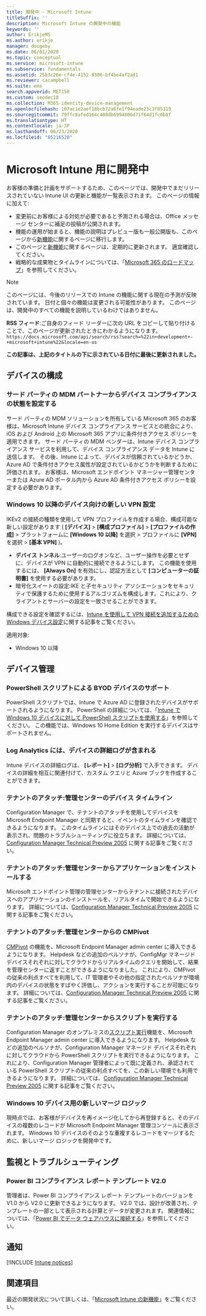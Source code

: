 ```yaml
---
title: 開発中 - Microsoft Intune
titleSuffix: ''
description: Microsoft Intune の開発中の機能
keywords: ''
author: ErikjeMS
ms.author: erikje
manager: dougeby
ms.date: 06/01/2020
ms.topic: conceptual
ms.service: microsoft-intune
ms.subservice: fundamentals
ms.assetid: 25b3c26e-cf4e-4152-8306-bf4be4af2ad1
ms.reviewer: cacampbell
ms.suite: ems
search.appverid: MET150
ms.custom: seodec18
ms.collection: M365-identity-device-management
ms.openlocfilehash: 107ac1e2aef18bcb72a6fe1f94eade23c3f85319
ms.sourcegitcommit: 79ffc8afed164c408db6994806d71f64d1fc0b8f
ms.translationtype: HT
ms.contentlocale: ja-JP
ms.lasthandoff: 06/23/2020
ms.locfileid: "85216520"
---
```

# <a name="in-development-for-microsoft-intune"></a>Microsoft Intune 用に開発中

お客様の準備と計画をサポートするため、このページでは、開発中でまだリリースされていない Intune UI の更新と機能が一覧表示されます。 このページの情報に加えて: 

- 変更前にお客様による対処が必要であると予測される場合は、Office メッセージ センターに補足の投稿が公開されます。
- 機能の運用が始まると、機能の説明はプレビュー版も一般公開版も、このページから[新機能](whats-new.md)に関するページに移行します。
- このページと[新機能](whats-new.md)に関するページは、定期的に更新されます。 適宜確認してください。
- 戦略的な成果物とタイムラインについては、「[Microsoft 365 のロードマップ](https://www.microsoft.com/microsoft-365/roadmap?rtc=2&filters=EMS)」を参照してください。

> [!NOTE]
> このページには、今後のリリースでの Intune の機能に関する現在の予測が反映されています。 日付と個々の機能は変更される可能性があります。 このページは、開発中のすべての機能を説明しているわけではありません。

**RSS フィード**:ご自身のフィード リーダーに次の URL をコピーして貼り付けることで、このページが更新されたときにわかるようになります。`https://docs.microsoft.com/api/search/rss?search=%22in+development+-+microsoft+intune%22&locale=en-us`

**この記事は、上記のタイトルの下に示されている日付に最後に更新されました。**

<!--
## What's coming to Intune in the Azure portal 
## What's coming to Intune apps
## Notices
-->

<!-- Common categories:  
## App management
## Device configuration
## Device enrollment
## Device management
## Intune apps
## Monitor and troubleshoot
## Role-based access control
## Security

-->
 
<!-- ***********************************************-->
<!--## App management-->


<!-- ***********************************************-->
## <a name="device-configuration"></a>デバイスの構成

### <a name="set-device-compliance-state-from-third-party-mdm-partners---6361689-----"></a>サード パーティの MDM パートナーからデバイス コンプライアンスの状態を設定する<!-- 6361689   -->
サード パーティの MDM ソリューションを所有している Microsoft 365 のお客様は、Microsoft Intune デバイス コンプライアンス サービスとの統合により、iOS および Android 上の Microsoft 365 アプリに条件付きアクセス ポリシーを適用できます。 サード パーティの MDM ベンダーは、Intune デバイス コンプライアンス サービスを利用して、デバイス コンプライアンス データを Intune に送信します。 その後、Intune によって、デバイスが信頼されているかどうか、Azure AD で条件付きアクセス属性が設定されているかどうかを判断するために評価されます。  お客様は、Microsoft エンドポイント マネージャー管理センターまたは Azure AD ポータル内から Azure AD 条件付きアクセス ポリシーを設定する必要があります。  


### <a name="new-vpn-settings-for-windows-10-and-newer-devices---6602122----"></a>Windows 10 以降のデバイス向けの新しい VPN 設定<!-- 6602122  -->
IKEv2 の接続の種類を使用して VPN プロファイルを作成する場合、構成可能な新しい設定があります ( **[デバイス]**  >  **[構成プロファイル]**  >  **[プロファイルの作成]**  >  プラットフォームに **[Windows 10 以降]** を選択 > プロファイルに **[VPN]** を選択 > **[基本 VPN]** )。

- **デバイス トンネル**:ユーザーのログオンなど、ユーザー操作を必要とせずに、デバイスが VPN に自動的に接続できるようにします。 この機能を使用するには、 **[Always On]** を有効にし、認証方法として **[コンピューターの証明書]** を使用する必要があります。
- 暗号化スイートの設定:IKE と子セキュリティ アソシエーションをセキュリティで保護するために使用するアルゴリズムを構成します。これにより、クライアントとサーバーの設定を一致させることができます。

構成できる設定を確認するには、[Intune を使用して VPN 接続を追加するための Windows デバイス設定](../configuration/vpn-settings-windows-10.md)に関する記事をご覧ください。

適用対象:
- Windows 10 以降


<!-- ***********************************************-->
<!--## Device enrollment-->



<!-- ***********************************************-->
## <a name="device-management"></a>デバイス管理

### <a name="powershell-scripts-support-for-byod-devices---1862833----"></a>PowerShell スクリプトによる BYOD デバイスのサポート<!-- 1862833  -->
PowerShell スクリプトでは、Intune で Azure AD に登録されたデバイスがサポートされるようになります。 PowerShell の詳細については、「[Intune で Windows 10 デバイスに対して PowerShell スクリプトを使用する](../apps/intune-management-extension.md)」を参照してください。 この機能では、Windows 10 Home Edition を実行するデバイスはサポートされません。

### <a name="log-analytics-will-include-device-details-log--6014987----"></a>Log Analytics には、デバイスの詳細ログが含まれる<!--6014987  -->
Intune デバイスの詳細ログは、 **[レポート]**  >  **[ログ分析]** で入手できます。 デバイスの詳細を相互に関連付けて、カスタム クエリと Azure ブックを作成することができます。

### <a name="tenant-attach-device-timeline-in-the-admin-center--7220536-cm7141381---"></a>テナントのアタッチ:管理センターのデバイス タイムライン<!--7220536, CM7141381 -->
Configuration Manager で、テナントのアタッチを使用してデバイスを Microsoft Endpoint Manager と同期すると、イベントのタイムラインを確認できるようになります。 このタイムラインにはそのデバイス上での過去の活動が表示され、問題のトラブルシューティングに役立ちます。 詳細については、[Configuration Manager Technical Preview 2005](../../configmgr/core/get-started/2020/technical-preview-2005.md#bkmk_timeline) に関する記事をご覧ください。  

### <a name="tenant-attach-install-an-application-from-the-admin-center---7220536-cm6024389---"></a>テナントのアタッチ:管理センターからアプリケーションをインストールする<!-- 7220536, CM6024389 -->
Microsoft エンドポイント管理の管理センターからテナントに接続されたデバイスへのアプリケーションのインストールを、リアルタイムで開始できるようになります。 詳細については、[Configuration Manager Technical Preview 2005](../../configmgr/core/get-started/2020/technical-preview-2005.md#bkmk_apps) に関する記事をご覧ください。

### <a name="tenant-attach-cmpivot-from-the-admin-center--7220536-cm6024392---"></a>テナントのアタッチ:管理センターからの CMPivot<!--7220536, CM6024392 -->
[CMPivot](../../configmgr/tenant-attach/cmpivot-overview-attached.md) の機能を、Microsoft Endpoint Manager admin center に導入できるようになります。 Helpdesk などの追加のペルソナが、ConfigMgr マネージド デバイスそれぞれに対してクラウドからリアルタイムのクエリを開始して、結果を管理センターに返すことができるようになりました。 これにより、CMPivot の従来の利点すべてを利用して、IT 管理者やその他の指定されたペルソナが環境内のデバイスの状態をすばやく評価し、アクションを実行することが可能になります。 詳細については、[Configuration Manager Technical Preview 2005](../../configmgr/core/get-started/2020/technical-preview-2005.md#bkmk_cmpivot) に関する記事をご覧ください。 

### <a name="tenant-attach-run-scripts-from-the-admin-center--7220536-cm6234688---"></a>テナントのアタッチ:管理センターからスクリプトを実行する<!--7220536, CM6234688 -->
Configuration Manager のオンプレミスの[スクリプト実行](../../configmgr/apps/deploy-use/create-deploy-scripts.md)機能を、Microsoft Endpoint Manager admin center に導入できるようになります。 Helpdesk などの追加のペルソナが、Configuration Manager マネージド デバイスそれぞれに対してクラウドから PowerShell スクリプトを実行できるようになります。 これにより、Configuration Manager 管理者によって既に定義され、承認されている PowerShell スクリプトの従来の利点すべてを、この新しい環境でも利用できるようになります。 詳細については、[Configuration Manager Technical Preview 2005](../../configmgr/core/get-started/2020/technical-preview-2005.md#bkmk_scripts) に関する記事をご覧ください。 

### <a name="new-merge-logic-for-windows-10-devices--179048--"></a>Windows 10 デバイス用の新しいマージ ロジック<!--179048-->
現時点では、お客様がデバイスを再イメージ化してから再登録すると、そのデバイスの複数のレコードが Microsoft Endpoint Manager 管理コンソールに表示されます。 Windows 10 デバイスのそのような重複するレコードをマージするために、新しいマージ ロジックを開発中です。

<!-- ***********************************************-->
<!--## Intune apps-->
 

<!-- vvvvvvvvvvvvvvvvvvvvvv -->
## <a name="monitor-and-troubleshoot"></a>監視とトラブルシューティング

### <a name="power-bi-compliance-report-template-v20---636958----"></a>Power BI コンプライアンス レポート テンプレート V2.0<!-- 636958  -->
管理者は、Power BI コンプライアンス レポート テンプレートのバージョンを V1.0 から V2.0 に更新できるようになります。 V2.0 では、設計が改善され、テンプレートの一部として表示される計算とデータが変更されます。 関連情報については、「[Power BI でデータ ウェアハウスに接続する](../developer/reports-proc-get-a-link-powerbi.md)」を参照してください。

<!-- ***********************************************-->
<!--
## Role-based access control
-->

<!-- ***********************************************-->
<!--## Security-->


<!-- ***********************************************-->
## <a name="notices"></a>通知

[!INCLUDE [Intune notices](../includes/intune-notices.md)]

## <a name="see-also"></a>関連項目

最近の開発状況について詳しくは、「[Microsoft Intune の新機能](whats-new.md)」をご覧ください。
